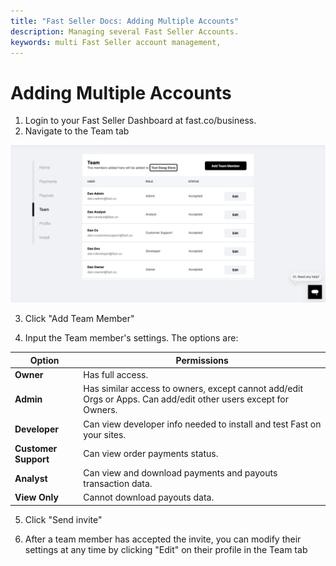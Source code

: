 ```yaml
---
title: "Fast Seller Docs: Adding Multiple Accounts"
description: Managing several Fast Seller Accounts.
keywords: multi Fast Seller account management,
---
```


# Adding Multiple Accounts

1. Login to your Fast Seller Dashboard at fast.co/business.
2. Navigate to the Team tab

<img alt="seller dashboard team tab" src="./images/team.png"/>

3. Click "Add Team Member"

4. Input the Team member's settings. The options are:

| Option               | Permissions                                                                                                    |
| -------------------- | -------------------------------------------------------------------------------------------------------------- |
| **Owner**            | Has full access.                                                                                               |
| **Admin**            | Has similar access to owners, except cannot add/edit Orgs or Apps. Can add/edit other users except for Owners. |
| **Developer**        | Can view developer info needed to install and test Fast on your sites.                                         |
| **Customer Support** | Can view order payments status.                                                                                |
| **Analyst**          | Can view and download payments and payouts transaction data.                                                   |
| **View Only**        | Cannot download payouts data.                                                                                  |

5. Click "Send invite"

6. After a team member has accepted the invite, you can modify their settings at any time by clicking "Edit" on their profile in the Team tab
